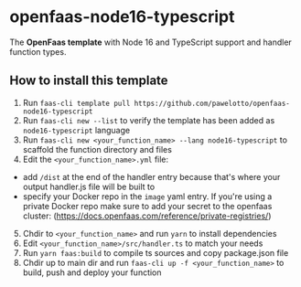 # openfaas-node16-typescript
The **OpenFaas template** with Node 16 and TypeScript support and handler function types.

## How to install this template
1. Run `faas-cli template pull https://github.com/pawelotto/openfaas-node16-typescript`
2. Run `faas-cli new --list` to verify the template has been added as `node16-typescript` language
3. Run `faas-cli new <your_function_name> --lang node16-typescript` to scaffold the function directory and files
4. Edit the `<your_function_name>.yml` file: 
- add `/dist` at the end of the handler entry because that's where your output handler.js file will be built to
- specify your Docker repo in the `image` yaml entry.
If you're using a private Docker repo make sure to add your secret to the openfaas cluster: (https://docs.openfaas.com/reference/private-registries/)
5. Chdir to `<your_function_name>` and run `yarn` to install dependencies
6. Edit `<your_function_name>/src/handler.ts` to match your needs
7. Run `yarn faas:build` to compile ts sources and copy package.json file
8. Chdir up to main dir and run `faas-cli up -f <your_function_name>` to build, push and deploy your function
